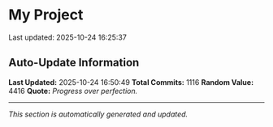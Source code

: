 # My Project


Last updated: 2025-10-24 16:25:37



































































































































































































































































































































































































































































































































































































































































































































































































































































































































































































































































































































































































































































































































































































































































































































































## Auto-Update Information

**Last Updated:** 2025-10-24 16:50:49
**Total Commits:** 1116
**Random Value:** 4416
**Quote:** _Progress over perfection._

---
_This section is automatically generated and updated._